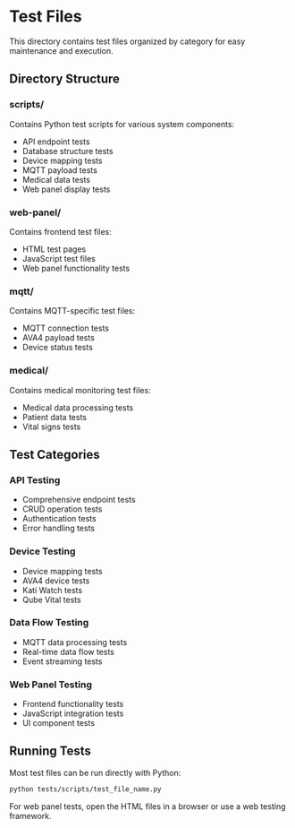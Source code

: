 # Test Files

This directory contains test files organized by category for easy maintenance and execution.

## Directory Structure

### scripts/
Contains Python test scripts for various system components:
- API endpoint tests
- Database structure tests
- Device mapping tests
- MQTT payload tests
- Medical data tests
- Web panel display tests

### web-panel/
Contains frontend test files:
- HTML test pages
- JavaScript test files
- Web panel functionality tests

### mqtt/
Contains MQTT-specific test files:
- MQTT connection tests
- AVA4 payload tests
- Device status tests

### medical/
Contains medical monitoring test files:
- Medical data processing tests
- Patient data tests
- Vital signs tests

## Test Categories

### API Testing
- Comprehensive endpoint tests
- CRUD operation tests
- Authentication tests
- Error handling tests

### Device Testing
- Device mapping tests
- AVA4 device tests
- Kati Watch tests
- Qube Vital tests

### Data Flow Testing
- MQTT data processing tests
- Real-time data flow tests
- Event streaming tests

### Web Panel Testing
- Frontend functionality tests
- JavaScript integration tests
- UI component tests

## Running Tests

Most test files can be run directly with Python:
```bash
python tests/scripts/test_file_name.py
```

For web panel tests, open the HTML files in a browser or use a web testing framework. 